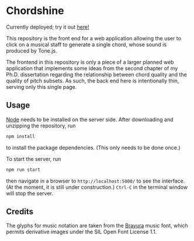 # Chordshine

Currently deployed; try it out [here!](http://chordshine.herokuapp.com/)

This repository is the front end for a web application allowing the user to
click on a musical staff to generate a single chord, whose sound is produced
by Tone.js.

The frontend in this repository is only a piece of a larger planned web
application that implements some ideas from the second chapter of my Ph.D.
dissertation regarding the relationship between chord quality and the quality
of pitch subsets. As such, the back end here is intentionally thin, serving only
this single page.

## Usage

[Node](https://nodejs.org) needs to be installed on the server side. After
downloading and unzipping the repository, run

```bash
npm install
```

to install the package dependencies. (This only needs to be done once.)

To start the server, run

```bash
npm run start
```

then navigate in a browser to `http://localhost:5000/` to see the interface.
(At the moment, it is still under construction.) `Ctrl-C` in the terminal window
will stop the server.

## Credits

The glyphs for music notation are taken from the
[Bravura](https://github.com/steinbergmedia/bravura) music font, which permits
derivative images under the SIL Open Font License 1.1.
